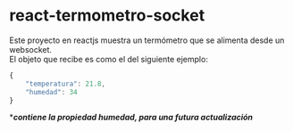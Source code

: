 # react-termometro-socket
Este proyecto en reactjs muestra un termómetro que se alimenta desde un websocket.  
El objeto que recibe es como el del siguiente ejemplo:
```javascript
{
    "temperatura": 21.8,
    "humedad": 34
}
```
*___contiene la propiedad humedad, para una futura actualización___


